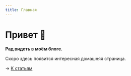 ```yaml
---
title: Главная
---
```


# Привет 👋

**Рад видеть в моём блоге.**

Скоро здесь появится интересная домашняя страница.

→ [К статьям](/articles)
